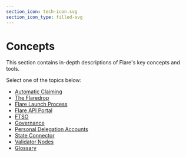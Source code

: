 ```yaml
---
section_icon: tech-icon.svg
section_icon_type: filled-svg
---
```


# Concepts

This section contains in-depth descriptions of Flare's key concepts and tools.

Select one of the topics below:

* [Automatic Claiming](./automatic-claiming.md)
* [The Flaredrop](./the-flaredrop.md)
* [Flare Launch Process](./flare-launch-process.md)
* [Flare API Portal](./api-portal.md)
* [FTSO](./ftso.md)
* [Governance](./governance.md)
* [Personal Delegation Accounts](./personal-delegation-account.md)
* [State Connector](./state-connector.md)
* [Validator Nodes](./validators.md)
* [Glossary](./glossary.md)
